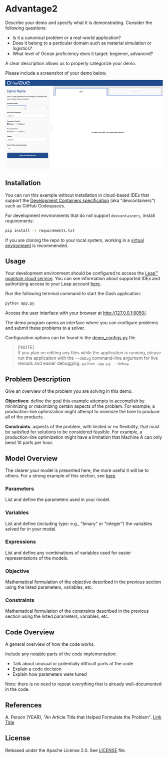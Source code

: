 <!-- The following is a README template for your new demo. -->

# Advantage2

Describe your demo and specify what it is demonstrating. Consider the
following questions:

* Is it a canonical problem or a real-world application?
* Does it belong to a particular domain such as material simulation or logistics?
* What level of Ocean proficiency does it target: beginner, advanced?

A clear description allows us to properly categorize your demo.

Please include a screenshot of your demo below.

![Demo Example](static/demo.png)

<!-- Below is boilerplate instructions to be included, as is, in the final demo. -->

## Installation
You can run this example without installation in cloud-based IDEs that support the
[Development Containers specification](https://containers.dev/supporting) (aka "devcontainers")
such as GitHub Codespaces.

For development environments that do not support `devcontainers`, install requirements:

```bash
pip install -r requirements.txt
```

If you are cloning the repo to your local system, working in a
[virtual environment](https://docs.python.org/3/library/venv.html) is recommended.

## Usage
Your development environment should be configured to access the
[Leap&trade; quantum cloud service](https://docs.ocean.dwavesys.com/en/stable/overview/sapi.html).
You can see information about supported IDEs and authorizing access to your Leap account
[here](https://docs.dwavesys.com/docs/latest/doc_leap_dev_env.html).

Run the following terminal command to start the Dash application:

```bash
python app.py
```

Access the user interface with your browser at http://127.0.0.1:8050/.

The demo program opens an interface where you can configure problems and submit these problems to
a solver.

Configuration options can be found in the [demo_configs.py](demo_configs.py) file.

> [!NOTE]\
> If you plan on editing any files while the application is running, please run the application
with the `--debug` command-line argument for live reloads and easier debugging:
`python app.py --debug`

<!-- End of boilerplate. -->

## Problem Description
Give an overview of the problem you are solving in this demo.

**Objectives**: define the goal this example attempts to accomplish by minimizing or maximizing
certain aspects of the problem. For example, a production-line optimization might attempt to
minimize the time to produce all of the products.

**Constraints**: aspects of the problem, with limited or no flexibility, that must be satisfied for
solutions to be considered feasible. For example, a production-line optimization might have a
limitation that Machine A can only bend 10 parts per hour.

## Model Overview
The clearer your model is presented here, the more useful it will be to others. For a strong example
of this section, see [here](https://github.com/dwave-examples/3d-bin-packing#model-overview).

### Parameters
List and define the parameters used in your model.

### Variables
List and define (including type: e.g., "binary" or "integer") the variables solved for in your model.

### Expressions
List and define any combinations of variables used for easier representations of the models.

### Objective
Mathematical formulation of the objective described in the previous section using the listed
parameters, variables, etc.

### Constraints
Mathematical formulation of the constraints described in the previous section using the listed
parameters, variables, etc.

## Code Overview

A general overview of how the code works.

Include any notable parts of the code implementation:

* Talk about unusual or potentially difficult parts of the code
* Explain a code decision
* Explain how parameters were tuned

Note: there is no need to repeat everything that is already well-documented in
the code.

## References

A. Person (YEAR), "An Article Title that Helped Formulate the Problem".
[Link Title](https://example.com/)

## License

Released under the Apache License 2.0. See [LICENSE](LICENSE) file.
